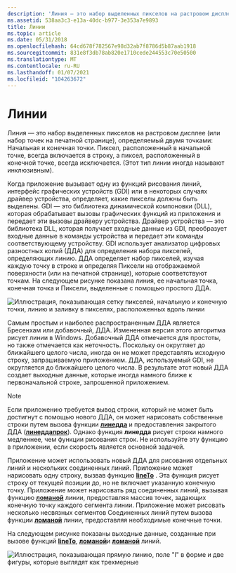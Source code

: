 ```yaml
---
description: 'Линия — это набор выделенных пикселов на растровом дисплее (или набор точек на печатной странице), определяемый двумя точками: Начальная и конечная точки.'
ms.assetid: 538aa3c3-e13a-40dc-b977-3e353a7e9893
title: Линии
ms.topic: article
ms.date: 05/31/2018
ms.openlocfilehash: 64cd678f782567e98d32ab7f8786d5b87aab1918
ms.sourcegitcommit: 831e8f3db78ab820e1710cede244553c70e50500
ms.translationtype: MT
ms.contentlocale: ru-RU
ms.lasthandoff: 01/07/2021
ms.locfileid: "104263672"
---
```

# <a name="lines"></a>Линии

Линия — это набор выделенных пикселов на растровом дисплее (или набор точек на печатной странице), определяемый двумя точками: Начальная и конечная точки. Пиксел, расположенный в начальной точке, всегда включается в строку, а пиксел, расположенный в конечной точке, всегда исключается. (Этот тип линии иногда называют инклюзивным).

Когда приложение вызывает одну из функций рисования линий, интерфейс графических устройств (GDI) или в некоторых случаях драйвер устройства, определяет, какие пикселы должны быть выделены. GDI — это библиотека динамической компоновки (DLL), которая обрабатывает вызовы графических функций из приложения и передает эти вызовы драйверу устройства. Драйвер устройства — это библиотека DLL, которая получает входные данные из GDI, преобразует входные данные в команды устройства и передает эти команды соответствующему устройству. GDI использует анализатор цифровых разностных копий (ДДА) для определения набора пикселей, определяющих линию. ДДА определяет набор пикселей, изучая каждую точку в строке и определяя Пиксели на отображаемой поверхности (или на печатной странице), которые соответствуют точкам. На следующем рисунке показана линия, ее начальная точка, конечная точка и Пиксели, выделенные с помощью простого ДДА.

![Иллюстрация, показывающая сетку пикселей, начальную и конечную точки, линию и заливку в пикселях, расположенных вдоль линии](images/cslcv-01.png)

Самым простым и наиболее распространенным ДДА является Бресенхам или добавочный, ДДА. Измененная версия этого алгоритма рисует линии в Windows. Добавочный ДДА отмечается для простоты, но также отмечается как неточность. Поскольку он округляет до ближайшего целого числа, иногда он не может представлять исходную строку, запрашиваемую приложением. ДДА, используемый GDI, не округляется до ближайшего целого числа. В результате этот новый ДДА создает выходные данные, которые иногда намного ближе к первоначальной строке, запрошенной приложением.

> [!Note]  
> Если приложению требуется вывод строки, который не может быть достигнут с помощью нового ДДА, он может нарисовать собственные строки путем вызова функции [**линедда**](/windows/desktop/api/Wingdi/nf-wingdi-linedda) и предоставления закрытого ДДА ([**линеддапрок**](/windows/desktop/api/Wingdi/nc-wingdi-lineddaproc)). Однако функция **линедда** рисует строки намного медленнее, чем функции рисования строк. Не используйте эту функцию в приложении, если скорость является основной задачей.

 

Приложение может использовать новый ДДА для рисования отдельных линий и нескольких соединенных линий. Приложение может нарисовать одну строку, вызвав функцию [**lineTo**](/windows/desktop/api/Wingdi/nf-wingdi-lineto) . Эта функция рисует строку от текущей позиции до, но не включает указанную конечную точку. Приложение может нарисовать ряд соединенных линий, вызывая функцию [**ломаной**](/windows/desktop/api/Wingdi/nf-wingdi-polyline) линии, предоставляя массив точек, задающих конечную точку каждого сегмента линии. Приложение может рисовать несколько несвязных сегментов Соединенных линий путем вызова функции [**ломаной**](/windows/desktop/api/Wingdi/nf-wingdi-polypolyline) линии, предоставляя необходимые конечные точки.

На следующем рисунке показаны выходные данные, созданные при вызове функций [**lineTo**](/windows/desktop/api/Wingdi/nf-wingdi-lineto), [**ломаной**](/windows/desktop/api/Wingdi/nf-wingdi-polyline)и [**ломаной**](/windows/desktop/api/Wingdi/nf-wingdi-polypolyline) линий.

![Иллюстрация, показывающая прямую линию, поле "l" в форме и две фигуры, которые выглядят как трехмерные](images/cslcv-02.png)

 

 



